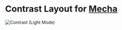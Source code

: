 Contrast Layout for [Mecha](https://github.com/mecha-cms/mecha)
===============================================================

![Contrast (Light Mode)](https://user-images.githubusercontent.com/1669261/72039093-5b0a1900-32d6-11ea-895f-9cccd597e713.png)